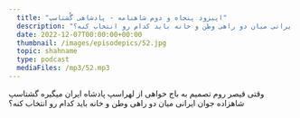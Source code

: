 ```yaml
---
  title: "اپیزود پنجاه و دوم شاهنامه - پادشاهی گُشتاسپ"
  description: "وقتی قیصر روم تصمیم به باج خواهی از لهراسپ پادشاه ایران میگیره گشتاسپ شاهزاده جوان ایرانی میان دو راهی وطن و خانه باید کدام رو انتخاب کنه؟" 
  date: 2022-12-07T00:00:00+00:00
  thumbnail: /images/episodepics/52.jpg
  topic: shahname
  type: podcast
  mediaFiles: /mp3/52.mp3
---
```

وقتی قیصر روم تصمیم به باج خواهی از لهراسپ پادشاه ایران میگیره گشتاسپ شاهزاده جوان ایرانی میان دو راهی وطن و خانه باید کدام رو انتخاب کنه؟